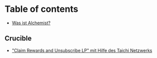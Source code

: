 # Table of contents

* [Was ist Alchemist?](README.md)

## Crucible

* ["Claim Rewards and Unsubscribe LP" mit Hilfe des Taichi Netzwerks](crucible/claim-rewards-and-unsubscribe-lp-mit-hilfe-des-taichi-netzwerks.md)

